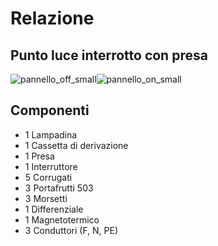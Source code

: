 # Relazione
## Punto luce interrotto con presa  


![pannello_off_small](https://user-images.githubusercontent.com/7195133/202246558-c419a531-7b68-49c2-b12e-fc0d69c6ffc0.jpg)![pannello_on_small](https://user-images.githubusercontent.com/7195133/202248467-479e12d0-9b27-4d1f-bd2b-ab0fe5cfb467.jpg)



## Componenti

* 1 Lampadina
* 1 Cassetta di derivazione
* 1 Presa
* 1 Interruttore
* 5 Corrugati
* 3 Portafrutti 503
* 3 Morsetti
* 1 Differenziale
* 1 Magnetotermico
* 3 Conduttori (F, N, PE)

